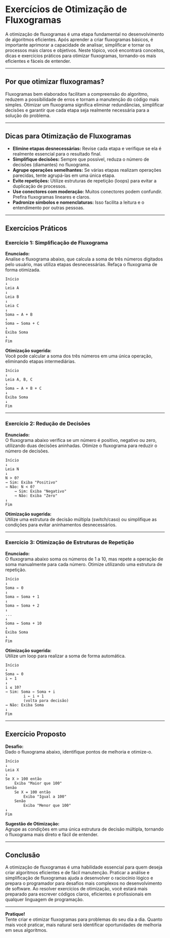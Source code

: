 # Exercícios de Otimização de Fluxogramas

A otimização de fluxogramas é uma etapa fundamental no desenvolvimento de algoritmos eficientes. Após aprender a criar fluxogramas básicos, é importante aprimorar a capacidade de analisar, simplificar e tornar os processos mais claros e objetivos. Neste tópico, você encontrará conceitos, dicas e exercícios práticos para otimizar fluxogramas, tornando-os mais eficientes e fáceis de entender.

---

## Por que otimizar fluxogramas?

Fluxogramas bem elaborados facilitam a compreensão do algoritmo, reduzem a possibilidade de erros e tornam a manutenção do código mais simples. Otimizar um fluxograma significa eliminar redundâncias, simplificar decisões e garantir que cada etapa seja realmente necessária para a solução do problema.

---

## Dicas para Otimização de Fluxogramas

- **Elimine etapas desnecessárias:** Revise cada etapa e verifique se ela é realmente essencial para o resultado final.
- **Simplifique decisões:** Sempre que possível, reduza o número de decisões (diamantes) no fluxograma.
- **Agrupe operações semelhantes:** Se várias etapas realizam operações parecidas, tente agrupá-las em uma única etapa.
- **Evite repetições:** Utilize estruturas de repetição (loops) para evitar a duplicação de processos.
- **Use conectores com moderação:** Muitos conectores podem confundir. Prefira fluxogramas lineares e claros.
- **Padronize símbolos e nomenclaturas:** Isso facilita a leitura e o entendimento por outras pessoas.

---

## Exercícios Práticos

### Exercício 1: Simplificação de Fluxograma

**Enunciado:**  
Analise o fluxograma abaixo, que calcula a soma de três números digitados pelo usuário, mas utiliza etapas desnecessárias. Refaça o fluxograma de forma otimizada.

```
Início
↓
Leia A
↓
Leia B
↓
Leia C
↓
Soma ← A + B
↓
Soma ← Soma + C
↓
Exiba Soma
↓
Fim
```

**Otimização sugerida:**  
Você pode calcular a soma dos três números em uma única operação, eliminando etapas intermediárias.

```
Início
↓
Leia A, B, C
↓
Soma ← A + B + C
↓
Exiba Soma
↓
Fim
```

---

### Exercício 2: Redução de Decisões

**Enunciado:**  
O fluxograma abaixo verifica se um número é positivo, negativo ou zero, utilizando duas decisões aninhadas. Otimize o fluxograma para reduzir o número de decisões.

```
Início
↓
Leia N
↓
N > 0?
→ Sim: Exiba "Positivo"
→ Não: N < 0?
    → Sim: Exiba "Negativo"
    → Não: Exiba "Zero"
↓
Fim
```

**Otimização sugerida:**  
Utilize uma estrutura de decisão múltipla (switch/caso) ou simplifique as condições para evitar aninhamentos desnecessários.

---

### Exercício 3: Otimização de Estruturas de Repetição

**Enunciado:**  
O fluxograma abaixo soma os números de 1 a 10, mas repete a operação de soma manualmente para cada número. Otimize utilizando uma estrutura de repetição.

```
Início
↓
Soma ← 0
↓
Soma ← Soma + 1
↓
Soma ← Soma + 2
↓
...
↓
Soma ← Soma + 10
↓
Exiba Soma
↓
Fim
```

**Otimização sugerida:**  
Utilize um loop para realizar a soma de forma automática.

```
Início
↓
Soma ← 0
i ← 1
↓
i ≤ 10?
→ Sim: Soma ← Soma + i
        i ← i + 1
        (volta para decisão)
→ Não: Exiba Soma
↓
Fim
```

---

## Exercício Proposto

**Desafio:**  
Dado o fluxograma abaixo, identifique pontos de melhoria e otimize-o.

```
Início
↓
Leia X
↓
Se X > 100 então
    Exiba "Maior que 100"
Senão
    Se X = 100 então
        Exiba "Igual a 100"
    Senão
        Exiba "Menor que 100"
↓
Fim
```

**Sugestão de Otimização:**  
Agrupe as condições em uma única estrutura de decisão múltipla, tornando o fluxograma mais direto e fácil de entender.

---

## Conclusão

A otimização de fluxogramas é uma habilidade essencial para quem deseja criar algoritmos eficientes e de fácil manutenção. Praticar a análise e simplificação de fluxogramas ajuda a desenvolver o raciocínio lógico e prepara o programador para desafios mais complexos no desenvolvimento de software. Ao resolver exercícios de otimização, você estará mais preparado para escrever códigos claros, eficientes e profissionais em qualquer linguagem de programação.

---

**Pratique!**  
Tente criar e otimizar fluxogramas para problemas do seu dia a dia. Quanto mais você praticar, mais natural será identificar oportunidades de melhoria em seus algoritmos.